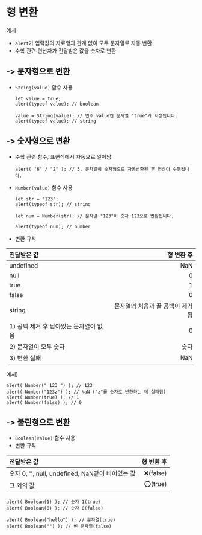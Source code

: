 # 형 변환

예시

- `alert`가 입력값의 자료형과 관계 없이 모두 문자열로 자동 변환
- 수학 관련 연산자가 전달받은 값을 숫자로 변환

## -> 문자형으로 변환

- `String(value)` 함수 사용

  ```
  let value = true;
  alert(typeof value); // boolean

  value = String(value); // 변수 value엔 문자열 "true"가 저장됩니다.
  alert(typeof value); // string
  ```

## -> 숫자형으로 변환

- 수학 관련 함수, 표현식에서 자동으로 일어남

  ```
  alert( "6" / "2" ); // 3, 문자열이 숫자형으로 자동변환된 후 연산이 수행됩니다.
  ```

- `Number(value)` 함수 사용

  ```
  let str = "123";
  alert(typeof str); // string

  let num = Number(str); // 문자열 "123"이 숫자 123으로 변환됩니다.

  alert(typeof num); // number
  ```

- 변환 규칙

| 전달받은 값                            |                       형 변환 후 |
| :------------------------------------- | -------------------------------: |
| undefined                              |                              NaN |
| null                                   |                                0 |
| true                                   |                                1 |
| false                                  |                                0 |
| string                                 | 문자열의 처음과 끝 공백이 제거됨 |
| 1) 공백 제거 후 남아있는 문자열이 없음 |                                0 |
| 2) 문자열이 모두 숫자                  |                             숫자 |
| 3) 변환 실패                           |                              NaN |

예시)

    alert( Number(" 123 ") ); // 123
    alert( Number("123z") ); // NaN ("z"를 숫자로 변환하는 데 실패함)
    alert( Number(true) ); // 1
    alert( Number(false) ); // 0

## -> 불린형으로 변환

- `Boolean(value)` 함수 사용
- 변환 규칙

| 전달받은 값                                      | 형 변환 후 |
| :----------------------------------------------- | ---------: |
| 숫자 0, '', null, undefined, NaN같이 비어있는 값 |  ❌(false) |
| 그 외의 값                                       |   ⭕(true) |

```
alert( Boolean(1) ); // 숫자 1(true)
alert( Boolean(0) ); // 숫자 0(false)

alert( Boolean("hello") ); // 문자열(true)
alert( Boolean("") ); // 빈 문자열(false)
```
